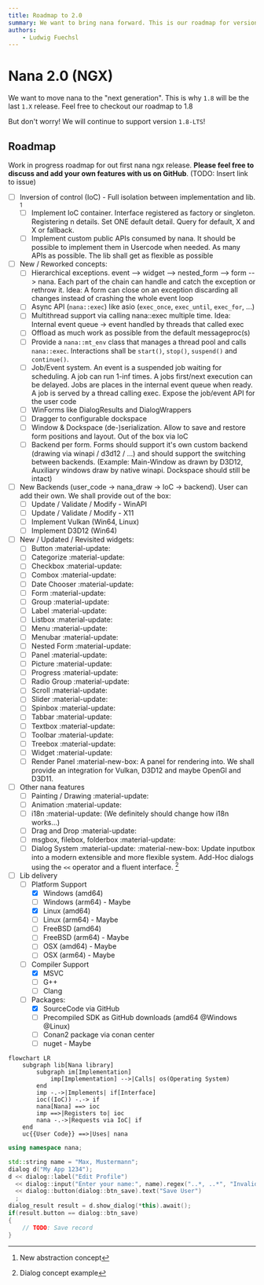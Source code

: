 ```yaml
---
title: Roadmap to 2.0
summary: We want to bring nana forward. This is our roadmap for version 2.0
authors:
    - Ludwig Fuechsl
---
```


# Nana 2.0 (NGX)
We want to move nana to the "next generation". This is why `1.8` will be the last `1.X` release. Feel free to checkout our roadmap to 1.8 

But don't worry! We will continue to support version `1.8-LTS`!

## Roadmap
Work in progress roadmap for out first nana ngx release. **Please feel free to discuss and add your own features with us on GitHub**. (TODO: Insert link to issue)

- [ ] Inversion of control (IoC) - Full isolation between implementation and lib. [^1]
    * [ ] Implement IoC container. Interface registered as factory or singleton. Registering n details. Set ONE default detail. Query for default, X and X or fallback.
    * [ ] Implement custom public APIs consumed by nana. It should be possible to implement them in Usercode when needed. As many APIs as possible. The lib shall get as flexible as possible
- [ ] New / Reworked concepts:
    * [ ] Hierarchical exceptions. event --> widget --> nested_form --> form --> nana. Each part of the chain can handle and catch the exception or rethrow it. Idea: A form can close on an exception discarding all changes instead of crashing the whole event loop
    * [ ] Async API (`nana::exec`) like asio (`exec_once`, `exec_until`, `exec_for`, ...)
    * [ ] Multithread support via calling nana::exec multiple time. Idea: Internal event queue -> event handled by threads that called exec
    * [ ] Offload as much work as possible from the default messageproc(s)
    * [ ] Provide a `nana::mt_env` class that manages a thread pool and calls `nana::exec`. Interactions shall be `start()`, `stop()`, `suspend()` and `continue()`.
    * [ ] Job/Event system. An event is a suspended job waiting for scheduling. A job can run 1-inf times. A jobs first/next execution can be delayed. Jobs are places in the internal event queue when ready. A job is served by a thread calling exec. Expose the job/event API for the user code
    * [ ] WinForms like DialogResults and DialogWrappers
    * [ ] Dragger to configurable dockspace
    * [ ] Window & Dockspace (de-)serialization. Allow to save and restore form positions and layout. Out of the box via IoC
    * [ ] Backend per form. Forms should support it's own custom backend (drawing via winapi / d3d12 / ...) and should support the switching between backends. (Example: Main-Window as drawn by D3D12, Auxiliary windows draw by native winapi. Dockspace should still be intact)
- [ ] New Backends (user_code -> nana_draw -> IoC -> backend). User can add their own. We shall provide out of the box:
    * [ ] Update / Validate / Modify - WinAPI
    * [ ] Update / Validate / Modify - X11
    * [ ] Implement Vulkan (Win64, Linux)
    * [ ] Implement D3D12 (Win64)
- [ ] New / Updated / Revisited widgets:
    * [ ] Button :material-update:
    * [ ] Categorize :material-update:
    * [ ] Checkbox :material-update:
    * [ ] Combox :material-update:
    * [ ] Date Chooser :material-update:
    * [ ] Form :material-update:
    * [ ] Group :material-update:
    * [ ] Label :material-update:
    * [ ] Listbox :material-update:
    * [ ] Menu :material-update:
    * [ ] Menubar :material-update:
    * [ ] Nested Form :material-update:
    * [ ] Panel :material-update:
    * [ ] Picture :material-update:
    * [ ] Progress :material-update:
    * [ ] Radio Group :material-update:
    * [ ] Scroll :material-update:
    * [ ] Slider :material-update:
    * [ ] Spinbox :material-update:
    * [ ] Tabbar :material-update:
    * [ ] Textbox :material-update:
    * [ ] Toolbar :material-update:
    * [ ] Treebox :material-update:
    * [ ] Widget :material-update:
    * [ ] Render Panel :material-new-box: A panel for rendering into. We shall provide an integration for Vulkan, D3D12 and maybe OpenGl and D3D11.
- [ ] Other nana features
    * [ ] Painting / Drawing :material-update:
    * [ ] Animation :material-update:
    * [ ] i18n :material-update: (We definitely should change how i18n works...)
    * [ ] Drag and Drop :material-update:
    * [ ] msgbox, filebox, folderbox :material-update:
    * [ ] Dialog System :material-update: :material-new-box: Update inputbox into a modern extensible and more flexible system. Add-Hoc dialogs using the `<<` operator and a fluent interface. [^2]
- [ ] Lib delivery 
    * [ ] Platform Support
        - [x] Windows (amd64)
        - [ ] Windows (arm64) - Maybe
        - [x] Linux (amd64)
        - [ ] Linux (arm64) - Maybe
        - [ ] FreeBSD (amd64) 
        - [ ] FreeBSD (arm64) - Maybe
        - [ ] OSX (amd64) - Maybe
        - [ ] OSX (arm64) - Maybe
    * [ ] Compiler Support
        - [x] MSVC
        - [ ] G++
        - [ ] Clang
    * [ ] Packages:
        - [x] SourceCode via GitHub
        - [ ] Precompiled SDK as GitHub downloads (amd64 @Windows @Linux)
        - [ ] Conan2 package via conan center 
        - [ ] nuget - Maybe

[^1]: New abstraction concept
```mermaid
flowchart LR
    subgraph lib[Nana library]
        subgraph im[Implementation]
            imp[Implementation] -->|Calls| os(Operating System)
        end
        imp -.->|Implements| if[Interface]
        ioc((IoC)) -.-> if
        nana[Nana] ==> ioc
        imp ==>|Registers to| ioc
        nana -.->|Requests via IoC| if
    end
    uc{{User Code}} ==>|Uses| nana
```
[^2]: Dialog concept example
```cpp
using namespace nana;

std::string name = "Max, Mustermann";
dialog d("My App 1234");
d << dialog::label("Edit Profile") 
  << dialog::input("Enter your name:", name).regex("..*, ..*", "Invalid format") 
  << dialog::button(dialog::btn_save).text("Save User")
  ; 
dialog_result result = d.show_dialog(*this).await();
if(result.button == dialog::btn_save)
{
    // TODO: Save record
}
```